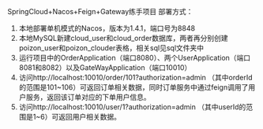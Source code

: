 SpringCloud+Nacos+Feign+Gateway练手项目
部署方式：

 1. 本地部署单机模式的Nacos，版本为1.4.1，端口号为8848
 2. 本地MySQL新建cloud_user和cloud_order数据库，两者再分别创建poizon_user和poizon_clouder表格，相关sql见sql文件夹中
 3. 运行项目中的OrderApplication（端口8080）、两个UserApplication（端口8081和8082）以及GateWayApplication（端口10010）
 4. 访问http://localhost:10010/order/101?authorization=admin （其中orderId的范围是101~106）可返回订单相关数据，同时订单服务中通过feign调用了用户服务，返回该订单对应的下单用户信息。
 5. 访问http://localhost:10010/user/1?authorization=admin （其中userId的范围是1~6）可返回用户相关数据。
